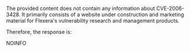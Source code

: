 The provided content does not contain any information about CVE-2006-3428. It primarily consists of a website under construction and marketing material for Flexera's vulnerability research and management products.

Therefore, the response is:

NOINFO